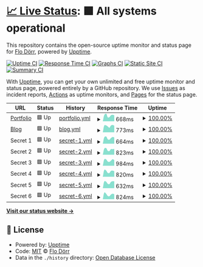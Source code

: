 # [📈 Live Status](https://status.flodoerr.com): <!--live status--> **🟩 All systems operational**

This repository contains the open-source uptime monitor and status page for [Flo Dörr](https://flodoerr.com/), powered by [Upptime](https://github.com/upptime/upptime).

[![Uptime CI](https://github.com/flokol120/uptime/workflows/Uptime%20CI/badge.svg)](https://github.com/flokol120/uptime/actions?query=workflow%3A%22Uptime+CI%22)
[![Response Time CI](https://github.com/flokol120/uptime/workflows/Response%20Time%20CI/badge.svg)](https://github.com/flokol120/uptime/actions?query=workflow%3A%22Response+Time+CI%22)
[![Graphs CI](https://github.com/flokol120/uptime/workflows/Graphs%20CI/badge.svg)](https://github.com/flokol120/uptime/actions?query=workflow%3A%22Graphs+CI%22)
[![Static Site CI](https://github.com/flokol120/uptime/workflows/Static%20Site%20CI/badge.svg)](https://github.com/flokol120/uptime/actions?query=workflow%3A%22Static+Site+CI%22)
[![Summary CI](https://github.com/flokol120/uptime/workflows/Summary%20CI/badge.svg)](https://github.com/flokol120/uptime/actions?query=workflow%3A%22Summary+CI%22)

With [Upptime](https://upptime.js.org), you can get your own unlimited and free uptime monitor and status page, powered entirely by a GitHub repository. We use [Issues](https://github.com/flokol120/uptime/issues) as incident reports, [Actions](https://github.com/flokol120/uptime/actions) as uptime monitors, and [Pages](https://status.flodoerr.com) for the status page.

<!--start: status pages-->
<!-- This summary is generated by Upptime (https://github.com/upptime/upptime) -->
<!-- Do not edit this manually, your changes will be overwritten -->
<!-- prettier-ignore -->
| URL | Status | History | Response Time | Uptime |
| --- | ------ | ------- | ------------- | ------ |
| <img alt="" src="https://icons.duckduckgo.com/ip3/flodoerr.com.ico" height="13"> [Portfolio](https://flodoerr.com) | 🟩 Up | [portfolio.yml](https://github.com/flokol120/uptime/commits/HEAD/history/portfolio.yml) | <details><summary><img alt="Response time graph" src="./graphs/portfolio/response-time-week.png" height="20"> 668ms</summary><br><a href="https://status.flodoerr.com/history/portfolio"><img alt="Response time 524" src="https://img.shields.io/endpoint?url=https%3A%2F%2Fraw.githubusercontent.com%2Fflokol120%2Fuptime%2FHEAD%2Fapi%2Fportfolio%2Fresponse-time.json"></a><br><a href="https://status.flodoerr.com/history/portfolio"><img alt="24-hour response time 715" src="https://img.shields.io/endpoint?url=https%3A%2F%2Fraw.githubusercontent.com%2Fflokol120%2Fuptime%2FHEAD%2Fapi%2Fportfolio%2Fresponse-time-day.json"></a><br><a href="https://status.flodoerr.com/history/portfolio"><img alt="7-day response time 668" src="https://img.shields.io/endpoint?url=https%3A%2F%2Fraw.githubusercontent.com%2Fflokol120%2Fuptime%2FHEAD%2Fapi%2Fportfolio%2Fresponse-time-week.json"></a><br><a href="https://status.flodoerr.com/history/portfolio"><img alt="30-day response time 572" src="https://img.shields.io/endpoint?url=https%3A%2F%2Fraw.githubusercontent.com%2Fflokol120%2Fuptime%2FHEAD%2Fapi%2Fportfolio%2Fresponse-time-month.json"></a><br><a href="https://status.flodoerr.com/history/portfolio"><img alt="1-year response time 524" src="https://img.shields.io/endpoint?url=https%3A%2F%2Fraw.githubusercontent.com%2Fflokol120%2Fuptime%2FHEAD%2Fapi%2Fportfolio%2Fresponse-time-year.json"></a></details> | <details><summary><a href="https://status.flodoerr.com/history/portfolio">100.00%</a></summary><a href="https://status.flodoerr.com/history/portfolio"><img alt="All-time uptime 100.00%" src="https://img.shields.io/endpoint?url=https%3A%2F%2Fraw.githubusercontent.com%2Fflokol120%2Fuptime%2FHEAD%2Fapi%2Fportfolio%2Fuptime.json"></a><br><a href="https://status.flodoerr.com/history/portfolio"><img alt="24-hour uptime 100.00%" src="https://img.shields.io/endpoint?url=https%3A%2F%2Fraw.githubusercontent.com%2Fflokol120%2Fuptime%2FHEAD%2Fapi%2Fportfolio%2Fuptime-day.json"></a><br><a href="https://status.flodoerr.com/history/portfolio"><img alt="7-day uptime 100.00%" src="https://img.shields.io/endpoint?url=https%3A%2F%2Fraw.githubusercontent.com%2Fflokol120%2Fuptime%2FHEAD%2Fapi%2Fportfolio%2Fuptime-week.json"></a><br><a href="https://status.flodoerr.com/history/portfolio"><img alt="30-day uptime 100.00%" src="https://img.shields.io/endpoint?url=https%3A%2F%2Fraw.githubusercontent.com%2Fflokol120%2Fuptime%2FHEAD%2Fapi%2Fportfolio%2Fuptime-month.json"></a><br><a href="https://status.flodoerr.com/history/portfolio"><img alt="1-year uptime 100.00%" src="https://img.shields.io/endpoint?url=https%3A%2F%2Fraw.githubusercontent.com%2Fflokol120%2Fuptime%2FHEAD%2Fapi%2Fportfolio%2Fuptime-year.json"></a></details>
| <img alt="" src="https://icons.duckduckgo.com/ip3/blog.flodoerr.com.ico" height="13"> [Blog](https://blog.flodoerr.com) | 🟩 Up | [blog.yml](https://github.com/flokol120/uptime/commits/HEAD/history/blog.yml) | <details><summary><img alt="Response time graph" src="./graphs/blog/response-time-week.png" height="20"> 773ms</summary><br><a href="https://status.flodoerr.com/history/blog"><img alt="Response time 607" src="https://img.shields.io/endpoint?url=https%3A%2F%2Fraw.githubusercontent.com%2Fflokol120%2Fuptime%2FHEAD%2Fapi%2Fblog%2Fresponse-time.json"></a><br><a href="https://status.flodoerr.com/history/blog"><img alt="24-hour response time 975" src="https://img.shields.io/endpoint?url=https%3A%2F%2Fraw.githubusercontent.com%2Fflokol120%2Fuptime%2FHEAD%2Fapi%2Fblog%2Fresponse-time-day.json"></a><br><a href="https://status.flodoerr.com/history/blog"><img alt="7-day response time 773" src="https://img.shields.io/endpoint?url=https%3A%2F%2Fraw.githubusercontent.com%2Fflokol120%2Fuptime%2FHEAD%2Fapi%2Fblog%2Fresponse-time-week.json"></a><br><a href="https://status.flodoerr.com/history/blog"><img alt="30-day response time 634" src="https://img.shields.io/endpoint?url=https%3A%2F%2Fraw.githubusercontent.com%2Fflokol120%2Fuptime%2FHEAD%2Fapi%2Fblog%2Fresponse-time-month.json"></a><br><a href="https://status.flodoerr.com/history/blog"><img alt="1-year response time 607" src="https://img.shields.io/endpoint?url=https%3A%2F%2Fraw.githubusercontent.com%2Fflokol120%2Fuptime%2FHEAD%2Fapi%2Fblog%2Fresponse-time-year.json"></a></details> | <details><summary><a href="https://status.flodoerr.com/history/blog">100.00%</a></summary><a href="https://status.flodoerr.com/history/blog"><img alt="All-time uptime 100.00%" src="https://img.shields.io/endpoint?url=https%3A%2F%2Fraw.githubusercontent.com%2Fflokol120%2Fuptime%2FHEAD%2Fapi%2Fblog%2Fuptime.json"></a><br><a href="https://status.flodoerr.com/history/blog"><img alt="24-hour uptime 100.00%" src="https://img.shields.io/endpoint?url=https%3A%2F%2Fraw.githubusercontent.com%2Fflokol120%2Fuptime%2FHEAD%2Fapi%2Fblog%2Fuptime-day.json"></a><br><a href="https://status.flodoerr.com/history/blog"><img alt="7-day uptime 100.00%" src="https://img.shields.io/endpoint?url=https%3A%2F%2Fraw.githubusercontent.com%2Fflokol120%2Fuptime%2FHEAD%2Fapi%2Fblog%2Fuptime-week.json"></a><br><a href="https://status.flodoerr.com/history/blog"><img alt="30-day uptime 100.00%" src="https://img.shields.io/endpoint?url=https%3A%2F%2Fraw.githubusercontent.com%2Fflokol120%2Fuptime%2FHEAD%2Fapi%2Fblog%2Fuptime-month.json"></a><br><a href="https://status.flodoerr.com/history/blog"><img alt="1-year uptime 100.00%" src="https://img.shields.io/endpoint?url=https%3A%2F%2Fraw.githubusercontent.com%2Fflokol120%2Fuptime%2FHEAD%2Fapi%2Fblog%2Fuptime-year.json"></a></details>
| <img alt="" src="https://icons.duckduckgo.com/ip3/null.ico" height="13"> Secret 1 | 🟩 Up | [secret-1.yml](https://github.com/flokol120/uptime/commits/HEAD/history/secret-1.yml) | <details><summary><img alt="Response time graph" src="./graphs/secret-1/response-time-week.png" height="20"> 664ms</summary><br><a href="https://status.flodoerr.com/history/secret-1"><img alt="Response time 555" src="https://img.shields.io/endpoint?url=https%3A%2F%2Fraw.githubusercontent.com%2Fflokol120%2Fuptime%2FHEAD%2Fapi%2Fsecret-1%2Fresponse-time.json"></a><br><a href="https://status.flodoerr.com/history/secret-1"><img alt="24-hour response time 676" src="https://img.shields.io/endpoint?url=https%3A%2F%2Fraw.githubusercontent.com%2Fflokol120%2Fuptime%2FHEAD%2Fapi%2Fsecret-1%2Fresponse-time-day.json"></a><br><a href="https://status.flodoerr.com/history/secret-1"><img alt="7-day response time 664" src="https://img.shields.io/endpoint?url=https%3A%2F%2Fraw.githubusercontent.com%2Fflokol120%2Fuptime%2FHEAD%2Fapi%2Fsecret-1%2Fresponse-time-week.json"></a><br><a href="https://status.flodoerr.com/history/secret-1"><img alt="30-day response time 582" src="https://img.shields.io/endpoint?url=https%3A%2F%2Fraw.githubusercontent.com%2Fflokol120%2Fuptime%2FHEAD%2Fapi%2Fsecret-1%2Fresponse-time-month.json"></a><br><a href="https://status.flodoerr.com/history/secret-1"><img alt="1-year response time 555" src="https://img.shields.io/endpoint?url=https%3A%2F%2Fraw.githubusercontent.com%2Fflokol120%2Fuptime%2FHEAD%2Fapi%2Fsecret-1%2Fresponse-time-year.json"></a></details> | <details><summary><a href="https://status.flodoerr.com/history/secret-1">100.00%</a></summary><a href="https://status.flodoerr.com/history/secret-1"><img alt="All-time uptime 100.00%" src="https://img.shields.io/endpoint?url=https%3A%2F%2Fraw.githubusercontent.com%2Fflokol120%2Fuptime%2FHEAD%2Fapi%2Fsecret-1%2Fuptime.json"></a><br><a href="https://status.flodoerr.com/history/secret-1"><img alt="24-hour uptime 100.00%" src="https://img.shields.io/endpoint?url=https%3A%2F%2Fraw.githubusercontent.com%2Fflokol120%2Fuptime%2FHEAD%2Fapi%2Fsecret-1%2Fuptime-day.json"></a><br><a href="https://status.flodoerr.com/history/secret-1"><img alt="7-day uptime 100.00%" src="https://img.shields.io/endpoint?url=https%3A%2F%2Fraw.githubusercontent.com%2Fflokol120%2Fuptime%2FHEAD%2Fapi%2Fsecret-1%2Fuptime-week.json"></a><br><a href="https://status.flodoerr.com/history/secret-1"><img alt="30-day uptime 100.00%" src="https://img.shields.io/endpoint?url=https%3A%2F%2Fraw.githubusercontent.com%2Fflokol120%2Fuptime%2FHEAD%2Fapi%2Fsecret-1%2Fuptime-month.json"></a><br><a href="https://status.flodoerr.com/history/secret-1"><img alt="1-year uptime 100.00%" src="https://img.shields.io/endpoint?url=https%3A%2F%2Fraw.githubusercontent.com%2Fflokol120%2Fuptime%2FHEAD%2Fapi%2Fsecret-1%2Fuptime-year.json"></a></details>
| <img alt="" src="https://icons.duckduckgo.com/ip3/null.ico" height="13"> Secret 2 | 🟩 Up | [secret-2.yml](https://github.com/flokol120/uptime/commits/HEAD/history/secret-2.yml) | <details><summary><img alt="Response time graph" src="./graphs/secret-2/response-time-week.png" height="20"> 823ms</summary><br><a href="https://status.flodoerr.com/history/secret-2"><img alt="Response time 676" src="https://img.shields.io/endpoint?url=https%3A%2F%2Fraw.githubusercontent.com%2Fflokol120%2Fuptime%2FHEAD%2Fapi%2Fsecret-2%2Fresponse-time.json"></a><br><a href="https://status.flodoerr.com/history/secret-2"><img alt="24-hour response time 909" src="https://img.shields.io/endpoint?url=https%3A%2F%2Fraw.githubusercontent.com%2Fflokol120%2Fuptime%2FHEAD%2Fapi%2Fsecret-2%2Fresponse-time-day.json"></a><br><a href="https://status.flodoerr.com/history/secret-2"><img alt="7-day response time 823" src="https://img.shields.io/endpoint?url=https%3A%2F%2Fraw.githubusercontent.com%2Fflokol120%2Fuptime%2FHEAD%2Fapi%2Fsecret-2%2Fresponse-time-week.json"></a><br><a href="https://status.flodoerr.com/history/secret-2"><img alt="30-day response time 692" src="https://img.shields.io/endpoint?url=https%3A%2F%2Fraw.githubusercontent.com%2Fflokol120%2Fuptime%2FHEAD%2Fapi%2Fsecret-2%2Fresponse-time-month.json"></a><br><a href="https://status.flodoerr.com/history/secret-2"><img alt="1-year response time 676" src="https://img.shields.io/endpoint?url=https%3A%2F%2Fraw.githubusercontent.com%2Fflokol120%2Fuptime%2FHEAD%2Fapi%2Fsecret-2%2Fresponse-time-year.json"></a></details> | <details><summary><a href="https://status.flodoerr.com/history/secret-2">100.00%</a></summary><a href="https://status.flodoerr.com/history/secret-2"><img alt="All-time uptime 100.00%" src="https://img.shields.io/endpoint?url=https%3A%2F%2Fraw.githubusercontent.com%2Fflokol120%2Fuptime%2FHEAD%2Fapi%2Fsecret-2%2Fuptime.json"></a><br><a href="https://status.flodoerr.com/history/secret-2"><img alt="24-hour uptime 100.00%" src="https://img.shields.io/endpoint?url=https%3A%2F%2Fraw.githubusercontent.com%2Fflokol120%2Fuptime%2FHEAD%2Fapi%2Fsecret-2%2Fuptime-day.json"></a><br><a href="https://status.flodoerr.com/history/secret-2"><img alt="7-day uptime 100.00%" src="https://img.shields.io/endpoint?url=https%3A%2F%2Fraw.githubusercontent.com%2Fflokol120%2Fuptime%2FHEAD%2Fapi%2Fsecret-2%2Fuptime-week.json"></a><br><a href="https://status.flodoerr.com/history/secret-2"><img alt="30-day uptime 100.00%" src="https://img.shields.io/endpoint?url=https%3A%2F%2Fraw.githubusercontent.com%2Fflokol120%2Fuptime%2FHEAD%2Fapi%2Fsecret-2%2Fuptime-month.json"></a><br><a href="https://status.flodoerr.com/history/secret-2"><img alt="1-year uptime 100.00%" src="https://img.shields.io/endpoint?url=https%3A%2F%2Fraw.githubusercontent.com%2Fflokol120%2Fuptime%2FHEAD%2Fapi%2Fsecret-2%2Fuptime-year.json"></a></details>
| <img alt="" src="https://icons.duckduckgo.com/ip3/null.ico" height="13"> Secret 3 | 🟩 Up | [secret-3.yml](https://github.com/flokol120/uptime/commits/HEAD/history/secret-3.yml) | <details><summary><img alt="Response time graph" src="./graphs/secret-3/response-time-week.png" height="20"> 984ms</summary><br><a href="https://status.flodoerr.com/history/secret-3"><img alt="Response time 818" src="https://img.shields.io/endpoint?url=https%3A%2F%2Fraw.githubusercontent.com%2Fflokol120%2Fuptime%2FHEAD%2Fapi%2Fsecret-3%2Fresponse-time.json"></a><br><a href="https://status.flodoerr.com/history/secret-3"><img alt="24-hour response time 1136" src="https://img.shields.io/endpoint?url=https%3A%2F%2Fraw.githubusercontent.com%2Fflokol120%2Fuptime%2FHEAD%2Fapi%2Fsecret-3%2Fresponse-time-day.json"></a><br><a href="https://status.flodoerr.com/history/secret-3"><img alt="7-day response time 984" src="https://img.shields.io/endpoint?url=https%3A%2F%2Fraw.githubusercontent.com%2Fflokol120%2Fuptime%2FHEAD%2Fapi%2Fsecret-3%2Fresponse-time-week.json"></a><br><a href="https://status.flodoerr.com/history/secret-3"><img alt="30-day response time 846" src="https://img.shields.io/endpoint?url=https%3A%2F%2Fraw.githubusercontent.com%2Fflokol120%2Fuptime%2FHEAD%2Fapi%2Fsecret-3%2Fresponse-time-month.json"></a><br><a href="https://status.flodoerr.com/history/secret-3"><img alt="1-year response time 818" src="https://img.shields.io/endpoint?url=https%3A%2F%2Fraw.githubusercontent.com%2Fflokol120%2Fuptime%2FHEAD%2Fapi%2Fsecret-3%2Fresponse-time-year.json"></a></details> | <details><summary><a href="https://status.flodoerr.com/history/secret-3">100.00%</a></summary><a href="https://status.flodoerr.com/history/secret-3"><img alt="All-time uptime 100.00%" src="https://img.shields.io/endpoint?url=https%3A%2F%2Fraw.githubusercontent.com%2Fflokol120%2Fuptime%2FHEAD%2Fapi%2Fsecret-3%2Fuptime.json"></a><br><a href="https://status.flodoerr.com/history/secret-3"><img alt="24-hour uptime 100.00%" src="https://img.shields.io/endpoint?url=https%3A%2F%2Fraw.githubusercontent.com%2Fflokol120%2Fuptime%2FHEAD%2Fapi%2Fsecret-3%2Fuptime-day.json"></a><br><a href="https://status.flodoerr.com/history/secret-3"><img alt="7-day uptime 100.00%" src="https://img.shields.io/endpoint?url=https%3A%2F%2Fraw.githubusercontent.com%2Fflokol120%2Fuptime%2FHEAD%2Fapi%2Fsecret-3%2Fuptime-week.json"></a><br><a href="https://status.flodoerr.com/history/secret-3"><img alt="30-day uptime 100.00%" src="https://img.shields.io/endpoint?url=https%3A%2F%2Fraw.githubusercontent.com%2Fflokol120%2Fuptime%2FHEAD%2Fapi%2Fsecret-3%2Fuptime-month.json"></a><br><a href="https://status.flodoerr.com/history/secret-3"><img alt="1-year uptime 100.00%" src="https://img.shields.io/endpoint?url=https%3A%2F%2Fraw.githubusercontent.com%2Fflokol120%2Fuptime%2FHEAD%2Fapi%2Fsecret-3%2Fuptime-year.json"></a></details>
| <img alt="" src="https://icons.duckduckgo.com/ip3/null.ico" height="13"> Secret 4 | 🟩 Up | [secret-4.yml](https://github.com/flokol120/uptime/commits/HEAD/history/secret-4.yml) | <details><summary><img alt="Response time graph" src="./graphs/secret-4/response-time-week.png" height="20"> 820ms</summary><br><a href="https://status.flodoerr.com/history/secret-4"><img alt="Response time 668" src="https://img.shields.io/endpoint?url=https%3A%2F%2Fraw.githubusercontent.com%2Fflokol120%2Fuptime%2FHEAD%2Fapi%2Fsecret-4%2Fresponse-time.json"></a><br><a href="https://status.flodoerr.com/history/secret-4"><img alt="24-hour response time 868" src="https://img.shields.io/endpoint?url=https%3A%2F%2Fraw.githubusercontent.com%2Fflokol120%2Fuptime%2FHEAD%2Fapi%2Fsecret-4%2Fresponse-time-day.json"></a><br><a href="https://status.flodoerr.com/history/secret-4"><img alt="7-day response time 820" src="https://img.shields.io/endpoint?url=https%3A%2F%2Fraw.githubusercontent.com%2Fflokol120%2Fuptime%2FHEAD%2Fapi%2Fsecret-4%2Fresponse-time-week.json"></a><br><a href="https://status.flodoerr.com/history/secret-4"><img alt="30-day response time 704" src="https://img.shields.io/endpoint?url=https%3A%2F%2Fraw.githubusercontent.com%2Fflokol120%2Fuptime%2FHEAD%2Fapi%2Fsecret-4%2Fresponse-time-month.json"></a><br><a href="https://status.flodoerr.com/history/secret-4"><img alt="1-year response time 668" src="https://img.shields.io/endpoint?url=https%3A%2F%2Fraw.githubusercontent.com%2Fflokol120%2Fuptime%2FHEAD%2Fapi%2Fsecret-4%2Fresponse-time-year.json"></a></details> | <details><summary><a href="https://status.flodoerr.com/history/secret-4">100.00%</a></summary><a href="https://status.flodoerr.com/history/secret-4"><img alt="All-time uptime 100.00%" src="https://img.shields.io/endpoint?url=https%3A%2F%2Fraw.githubusercontent.com%2Fflokol120%2Fuptime%2FHEAD%2Fapi%2Fsecret-4%2Fuptime.json"></a><br><a href="https://status.flodoerr.com/history/secret-4"><img alt="24-hour uptime 100.00%" src="https://img.shields.io/endpoint?url=https%3A%2F%2Fraw.githubusercontent.com%2Fflokol120%2Fuptime%2FHEAD%2Fapi%2Fsecret-4%2Fuptime-day.json"></a><br><a href="https://status.flodoerr.com/history/secret-4"><img alt="7-day uptime 100.00%" src="https://img.shields.io/endpoint?url=https%3A%2F%2Fraw.githubusercontent.com%2Fflokol120%2Fuptime%2FHEAD%2Fapi%2Fsecret-4%2Fuptime-week.json"></a><br><a href="https://status.flodoerr.com/history/secret-4"><img alt="30-day uptime 100.00%" src="https://img.shields.io/endpoint?url=https%3A%2F%2Fraw.githubusercontent.com%2Fflokol120%2Fuptime%2FHEAD%2Fapi%2Fsecret-4%2Fuptime-month.json"></a><br><a href="https://status.flodoerr.com/history/secret-4"><img alt="1-year uptime 100.00%" src="https://img.shields.io/endpoint?url=https%3A%2F%2Fraw.githubusercontent.com%2Fflokol120%2Fuptime%2FHEAD%2Fapi%2Fsecret-4%2Fuptime-year.json"></a></details>
| <img alt="" src="https://icons.duckduckgo.com/ip3/null.ico" height="13"> Secret 5 | 🟩 Up | [secret-5.yml](https://github.com/flokol120/uptime/commits/HEAD/history/secret-5.yml) | <details><summary><img alt="Response time graph" src="./graphs/secret-5/response-time-week.png" height="20"> 632ms</summary><br><a href="https://status.flodoerr.com/history/secret-5"><img alt="Response time 480" src="https://img.shields.io/endpoint?url=https%3A%2F%2Fraw.githubusercontent.com%2Fflokol120%2Fuptime%2FHEAD%2Fapi%2Fsecret-5%2Fresponse-time.json"></a><br><a href="https://status.flodoerr.com/history/secret-5"><img alt="24-hour response time 809" src="https://img.shields.io/endpoint?url=https%3A%2F%2Fraw.githubusercontent.com%2Fflokol120%2Fuptime%2FHEAD%2Fapi%2Fsecret-5%2Fresponse-time-day.json"></a><br><a href="https://status.flodoerr.com/history/secret-5"><img alt="7-day response time 632" src="https://img.shields.io/endpoint?url=https%3A%2F%2Fraw.githubusercontent.com%2Fflokol120%2Fuptime%2FHEAD%2Fapi%2Fsecret-5%2Fresponse-time-week.json"></a><br><a href="https://status.flodoerr.com/history/secret-5"><img alt="30-day response time 509" src="https://img.shields.io/endpoint?url=https%3A%2F%2Fraw.githubusercontent.com%2Fflokol120%2Fuptime%2FHEAD%2Fapi%2Fsecret-5%2Fresponse-time-month.json"></a><br><a href="https://status.flodoerr.com/history/secret-5"><img alt="1-year response time 480" src="https://img.shields.io/endpoint?url=https%3A%2F%2Fraw.githubusercontent.com%2Fflokol120%2Fuptime%2FHEAD%2Fapi%2Fsecret-5%2Fresponse-time-year.json"></a></details> | <details><summary><a href="https://status.flodoerr.com/history/secret-5">100.00%</a></summary><a href="https://status.flodoerr.com/history/secret-5"><img alt="All-time uptime 100.00%" src="https://img.shields.io/endpoint?url=https%3A%2F%2Fraw.githubusercontent.com%2Fflokol120%2Fuptime%2FHEAD%2Fapi%2Fsecret-5%2Fuptime.json"></a><br><a href="https://status.flodoerr.com/history/secret-5"><img alt="24-hour uptime 100.00%" src="https://img.shields.io/endpoint?url=https%3A%2F%2Fraw.githubusercontent.com%2Fflokol120%2Fuptime%2FHEAD%2Fapi%2Fsecret-5%2Fuptime-day.json"></a><br><a href="https://status.flodoerr.com/history/secret-5"><img alt="7-day uptime 100.00%" src="https://img.shields.io/endpoint?url=https%3A%2F%2Fraw.githubusercontent.com%2Fflokol120%2Fuptime%2FHEAD%2Fapi%2Fsecret-5%2Fuptime-week.json"></a><br><a href="https://status.flodoerr.com/history/secret-5"><img alt="30-day uptime 100.00%" src="https://img.shields.io/endpoint?url=https%3A%2F%2Fraw.githubusercontent.com%2Fflokol120%2Fuptime%2FHEAD%2Fapi%2Fsecret-5%2Fuptime-month.json"></a><br><a href="https://status.flodoerr.com/history/secret-5"><img alt="1-year uptime 100.00%" src="https://img.shields.io/endpoint?url=https%3A%2F%2Fraw.githubusercontent.com%2Fflokol120%2Fuptime%2FHEAD%2Fapi%2Fsecret-5%2Fuptime-year.json"></a></details>
| <img alt="" src="https://icons.duckduckgo.com/ip3/null.ico" height="13"> Secret 6 | 🟩 Up | [secret-6.yml](https://github.com/flokol120/uptime/commits/HEAD/history/secret-6.yml) | <details><summary><img alt="Response time graph" src="./graphs/secret-6/response-time-week.png" height="20"> 824ms</summary><br><a href="https://status.flodoerr.com/history/secret-6"><img alt="Response time 656" src="https://img.shields.io/endpoint?url=https%3A%2F%2Fraw.githubusercontent.com%2Fflokol120%2Fuptime%2FHEAD%2Fapi%2Fsecret-6%2Fresponse-time.json"></a><br><a href="https://status.flodoerr.com/history/secret-6"><img alt="24-hour response time 956" src="https://img.shields.io/endpoint?url=https%3A%2F%2Fraw.githubusercontent.com%2Fflokol120%2Fuptime%2FHEAD%2Fapi%2Fsecret-6%2Fresponse-time-day.json"></a><br><a href="https://status.flodoerr.com/history/secret-6"><img alt="7-day response time 824" src="https://img.shields.io/endpoint?url=https%3A%2F%2Fraw.githubusercontent.com%2Fflokol120%2Fuptime%2FHEAD%2Fapi%2Fsecret-6%2Fresponse-time-week.json"></a><br><a href="https://status.flodoerr.com/history/secret-6"><img alt="30-day response time 690" src="https://img.shields.io/endpoint?url=https%3A%2F%2Fraw.githubusercontent.com%2Fflokol120%2Fuptime%2FHEAD%2Fapi%2Fsecret-6%2Fresponse-time-month.json"></a><br><a href="https://status.flodoerr.com/history/secret-6"><img alt="1-year response time 656" src="https://img.shields.io/endpoint?url=https%3A%2F%2Fraw.githubusercontent.com%2Fflokol120%2Fuptime%2FHEAD%2Fapi%2Fsecret-6%2Fresponse-time-year.json"></a></details> | <details><summary><a href="https://status.flodoerr.com/history/secret-6">100.00%</a></summary><a href="https://status.flodoerr.com/history/secret-6"><img alt="All-time uptime 100.00%" src="https://img.shields.io/endpoint?url=https%3A%2F%2Fraw.githubusercontent.com%2Fflokol120%2Fuptime%2FHEAD%2Fapi%2Fsecret-6%2Fuptime.json"></a><br><a href="https://status.flodoerr.com/history/secret-6"><img alt="24-hour uptime 100.00%" src="https://img.shields.io/endpoint?url=https%3A%2F%2Fraw.githubusercontent.com%2Fflokol120%2Fuptime%2FHEAD%2Fapi%2Fsecret-6%2Fuptime-day.json"></a><br><a href="https://status.flodoerr.com/history/secret-6"><img alt="7-day uptime 100.00%" src="https://img.shields.io/endpoint?url=https%3A%2F%2Fraw.githubusercontent.com%2Fflokol120%2Fuptime%2FHEAD%2Fapi%2Fsecret-6%2Fuptime-week.json"></a><br><a href="https://status.flodoerr.com/history/secret-6"><img alt="30-day uptime 100.00%" src="https://img.shields.io/endpoint?url=https%3A%2F%2Fraw.githubusercontent.com%2Fflokol120%2Fuptime%2FHEAD%2Fapi%2Fsecret-6%2Fuptime-month.json"></a><br><a href="https://status.flodoerr.com/history/secret-6"><img alt="1-year uptime 100.00%" src="https://img.shields.io/endpoint?url=https%3A%2F%2Fraw.githubusercontent.com%2Fflokol120%2Fuptime%2FHEAD%2Fapi%2Fsecret-6%2Fuptime-year.json"></a></details>

<!--end: status pages-->

[**Visit our status website →**](https://status.flodoerr.com)

## 📄 License

- Powered by: [Upptime](https://github.com/upptime/upptime)
- Code: [MIT](./LICENSE) © [Flo Dörr](https://flodoerr.com/)
- Data in the `./history` directory: [Open Database License](https://opendatacommons.org/licenses/odbl/1-0/)
